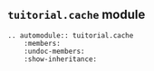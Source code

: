 ## `tuitorial.cache` module

```{eval-rst}
.. automodule:: tuitorial.cache
    :members:
    :undoc-members:
    :show-inheritance:
```
